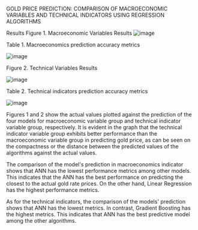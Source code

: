 GOLD PRICE PREDICTION: COMPARISON OF MACROECONOMIC VARIABLES AND TECHNICAL INDICATORS USING REGRESSION ALGORITHMS

Results
Figure 1. Macroeconomic Variables Results
![image](https://github.com/Ozi-cyber/Machine-Learning-Project/assets/142804716/bdbeb73c-976e-4d66-9027-49a48ee9c203)

Table 1. Macroeconomics prediction accuracy metrics

![image](https://github.com/Ozi-cyber/Machine-Learning-Project/assets/142804716/db961bb9-c42b-49f0-8098-f575e3713882)


Figure 2. Technical Variables Results

![image](https://github.com/Ozi-cyber/Machine-Learning-Project/assets/142804716/da5c1c82-a43d-4983-bb18-509986632079)

Table 2. Technical indicators prediction accuracy metrics

![image](https://github.com/Ozi-cyber/Machine-Learning-Project/assets/142804716/012b0de9-705a-40eb-aae3-9c4328410b8e)


Figures 1 and 2 show the actual values plotted against the prediction of the four models for macroeconomic variable group and technical indicator variable group, respectively. It is evident in the graph that the technical indicator variable group exhibits better performance than the macroeconomic variable group in predicting gold price, as can be seen on the compactness or the distance between the predicted values of the algorithms against the actual values.

The comparison of the model's prediction in macroeconomics indicator shows that ANN has the lowest performance metrics among other models. This indicates that the ANN has the best performance on predicting the closest to the actual gold rate prices. On the other hand, Linear Regression has the highest performance metrics. 

As for the technical indicators, the comparison of the models' prediction shows that ANN has the lowest metrics. In contrast, Gradient Boosting has the highest metrics. This indicates that ANN has the best predictive model among the other algorithms.
